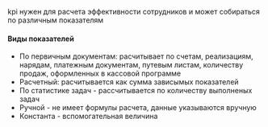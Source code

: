 kpi нужен для расчета эффективности сотрудников и может собираться по различным показателям

#### Виды показателей
- По первичным документам: расчитывает по счетам, реализациям, нарядам, платежным документам, путевым листам, количеству продаж, оформленных в кассовой программе
- Расчетный: расчитывается как сумма зависымых показателей
- По статистике задач - рассчитывается по количеству выполненых задач
- Ручной - не имеет формулы расчета, данные указываются вручную
- Константа - вспомогательная величина


